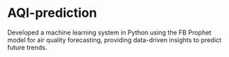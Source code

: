 # AQI-prediction
Developed a machine learning system in Python using the FB Prophet model for air quality forecasting, providing data-driven insights to predict future trends.
